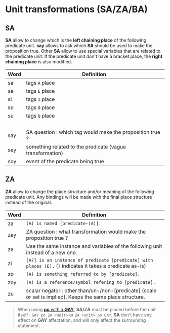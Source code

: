 # Unit transformations (SA/ZA/BA)

## SA

**SA** allow to change which is the **left chaining place** of the following
predicate unit. **say** allows to ask which **SA** should be used to make the
proposition true. Other **SA** allow to use special variables that are related
to the predicate unit. If the predicate unit don't have a bracket place, the
**right chaining place** is also modified.

| Word | Definition                                                |
| ---- | --------------------------------------------------------- |
| sa   | tags `A` place                                            |
| se   | tags `E` place                                            |
| si   | tags `I` place                                            |
| so   | tags `O` place                                            |
| su   | tags `U` place                                            |
|      | &nbsp;                                                    |
| say  | SA question : which tag would make the proposition true ? |
| sey  | something related to the predicate (vague transformation) |
| soy  | event of the predicate being true                         |

## ZA

**ZA** allow to change the place structure and/or meaning of the following
predicate unit. Any bindings will be made with the final place structure instead
of the original.

| Word | Definition                                                                                                 |
| ---- | ---------------------------------------------------------------------------------------------------------- |
| za   | `(A) is named [predicate-(A)].`                                                                            |
| zay  | ZA question : what transformation would make the proposition true ?                                        |
| ze   | Use the same instance and variables of the following unit instead of a new one.                            |
| zi   | `[A?] is an instance of predicate [predicate] with places (E).` (`?` indicates it takes a predicate as-is) |
| zo   | `(A) is something referred to by [predicate].`                                                             |
| zoy  | `(A) is a reference/symbol refering to [predicate].`                                                       |
| zu   | scalar negator : other than/un-/non-[predicate] (scale or set is implied). Keeps the same place structure. |

> When using [**po** with a **GAY**](../units/KA_KAY_GA_GAY.md), **SA/ZA** must
> be placed before the unit itself : `GAY po ZA <unit>` or `ZA <unit> po GAY`.
> **SA** don't have any effect on **GAY** affectation, and will only affect the
> surroundng statement.